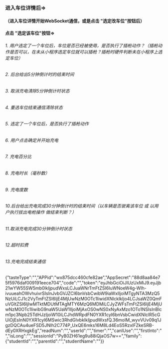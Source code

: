 ### 进入车位详情后=>
#### （进入车位详情开始WebSocket通信，或是点击 "选定改车位"按钮后）

#### 点击 "选定该车位"按钮=> 
###### 1. 用户选定了一个车位后，车位是否已经被使用，是否执行了插枪动作？（插枪动作是否可以，在未从小程序选定车位就可以插枪？插枪时硬件判断未在小程序上选定车位）

###### 2. 后台给出5分钟倒计时的结束时间

###### 3. 取消充电清除5分钟倒计时状态

###### 4. 重选车位结束通信清除状态

###### 5. 选定了一个车位后，是否执行了插枪动作

###### 6. 用户点击确定并开始充电 

###### 7. 充电百分比

###### 8. 充电时长（毫秒数）

###### 9. 充电度数 

###### 10.后台给出充电完成30分钟倒计时的结束时间（以车辆是否驶离该车位 或 以用户执行拔出电枪操作 做结束判断？）

###### 11.取消充电完成30分钟倒计时状态

###### 12.超时扣费

###### 13.充电完成结束通信


{"tasteType":"","APPid":"wx875dcc460cfe82ae","AppSecret":"88d8aa84e75f5976daf009191eece704","code":"","token":"eyJhbGciOiJIUzUxMiJ9.eyJjb21wYW55SW5mb0lkIjpudWxsLCJuaWNrTmFtZSI6IuWNoeW4g-Wlh-ivuueahOWvhuivrSIsInJvbGVJZCI6bnVsbCwibW9iaWxlIjoiMTgyNTA3MzQ5NzUiLCJ1c2VyTmFtZSI6IjE4MjUwNzM0OTc1IiwidXNlcklkIjo4LCJsaWZ0QmFuVGltZSI6IjIwMTktMDUtMTAgMTY6MzQ6MDMiLCJyZWFsTmFtZSI6IjE4MjUwNzM0OTc1IiwibG9naW5UaW1lIjoiMjAxOS0wNS0xNyAxMzo1OTo1NSIsInBlcm1pc3Npb25TdHJzIjoiW10iLCJhdWRpdFN0YXR1cyI6bnVsbCwidXNlclR5cGUiOjEsInN0YXR1cyI6MSwic3RhdGlvbklkIjpudWxsfQ.36moIM_wyvVUv09q1JgzDQCAu4ueFSD5JNIh2C774P_UxQE6mks16M8Ld4EoS5RzxlFZkeSRB-dEy0XRHxgkEg","readNum":"","userId":"","timer":"","canIUse":"","firstInto":"","isLong":"","sessionId":"PyB0ZH61eg9u88iQjaOS7w==","family":{"studentId":"","parentId":"","studentName":""}}